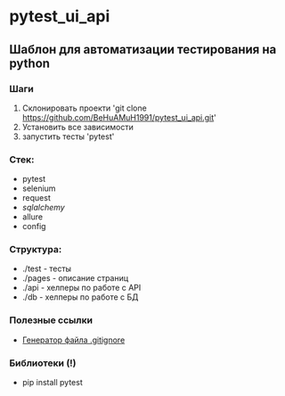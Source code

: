 # pytest_ui_api

## Шаблон для автоматизации тестирования на python

### Шаги
1.  Склонировать проекти 'git clone https://github.com/BeHuAMuH1991/pytest_ui_api.git'
2. Установить все зависимости 
3. запустить тесты 'pytest'

### Стек:
- pytest
- selenium
- request
- _sqlalchemy_
- allure
- config

### Структура:
- ./test - тесты
- ./pages - описание страниц
- ./api - хелперы по работе с API
- ./db - хелперы по работе с БД

### Полезные ссылки
- [Генератор файла .gitignore](https://www.toptal.com/developers/gitignore)

### Библиотеки (!)
- pip install pytest
